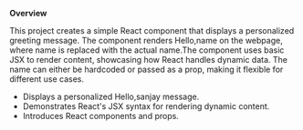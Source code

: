 **Overview**

This project creates a simple React component that displays a personalized greeting message. The component renders Hello,name on the webpage, where name is replaced with the actual name.The component uses basic JSX to render content, showcasing how React handles dynamic data. The name can either be hardcoded or passed as a prop, making it flexible for different use cases.

- Displays a personalized Hello,sanjay message.
- Demonstrates React's JSX syntax for rendering dynamic content.
- Introduces React components and props.
